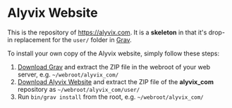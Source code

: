 # Alyvix Website

This is the repository of https://alyvix.com. It is a **skeleton** in that it's drop-in replacement for the `user/` folder in [Grav](https://getgrav.org). 

To install your own copy of the Alyvix website, simply follow these steps:

1. [Download Grav](https://getgrav.org/downloads) and extract the ZIP file in the webroot of your web server, e.g. `~/webroot/alyvix_com/`
2. [Download Alyvix Website](https://github.com/franzmelchiori/alyvix_com/archive/master.zip) and extract the ZIP file of the **alyvix_com** repository as `~/webroot/alyvix_com/user/`
3. Run `bin/grav install` from the root, e.g. `~/webroot/alyvix_com/`